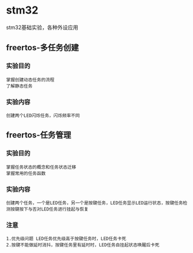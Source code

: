 # stm32
stm32基础实验，各种外设应用

## freertos-多任务创建
### 实验目的
    掌握创建动态任务的流程
    了解静态任务
### 实验内容
    创建两个LED闪烁任务，闪烁频率不同

## freertos-任务管理
### 实验目的
    掌握任务状态的概念和任务状态迁移
    掌握常用的任务函数
### 实验内容
    创建两个任务，一个是LED任务，另一个是按键任务，LED任务显示LED运行状态，按键任务检测按键按下与否对LED任务进行挂起与恢复
### 注意
    1.优先级问题 LED任务优先级高于按键任务时，LED任务卡死
    2.按键不能做延时消抖，按键任务里有延时时，LED任务自挂起状态唤醒后卡死
